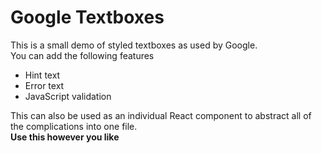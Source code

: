 # Google Textboxes

This is a small demo of styled textboxes as used by Google.<br>
You can add the following features
* Hint text
* Error text
* JavaScript validation

This can also be used as an individual React component to abstract all of the complications into one file.<br>
**Use this however you like**